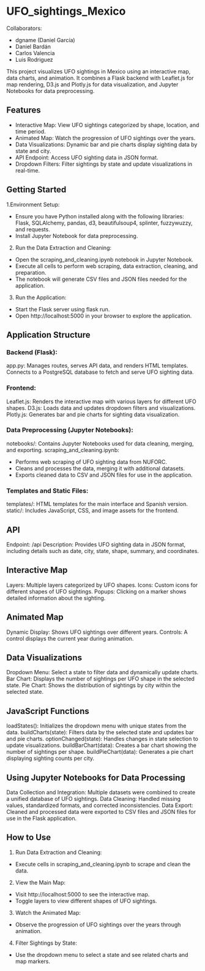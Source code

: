 # UFO_sightings_Mexico

Collaborators: 
- dgname (Daniel García)
- Daniel Bardán
- Carlos Valencia
- Luis Rodriguez

This project visualizes UFO sightings in Mexico using an interactive map, data charts, and animation. It combines a Flask backend with Leaflet.js for map rendering, D3.js and Plotly.js for data visualization, and Jupyter Notebooks for data preprocessing.

## Features
- Interactive Map: View UFO sightings categorized by shape, location, and time period.
- Animated Map: Watch the progression of UFO sightings over the years.
- Data Visualizations: Dynamic bar and pie charts display sighting data by state and city.
- API Endpoint: Access UFO sighting data in JSON format.
- Dropdown Filters: Filter sightings by state and update visualizations in real-time.

## Getting Started
1.Environment Setup:
- Ensure you have Python installed along with the following libraries: Flask, SQLAlchemy, pandas, d3, beautifulsoup4, splinter, fuzzywuzzy, and requests.
- Install Jupyter Notebook for data preprocessing.

2. Run the Data Extraction and Cleaning:
- Open the scraping_and_cleaning.ipynb notebook in Jupyter Notebook.
- Execute all cells to perform web scraping, data extraction, cleaning, and preparation.
- The notebook will generate CSV files and JSON files needed for the application.
  
3. Run the Application:
- Start the Flask server using flask run.
- Open http://localhost:5000 in your browser to explore the application.

## Application Structure
### Backend (Flask):
app.py: Manages routes, serves API data, and renders HTML templates.
Connects to a PostgreSQL database to fetch and serve UFO sighting data.

### Frontend:
Leaflet.js: Renders the interactive map with various layers for different UFO shapes.
D3.js: Loads data and updates dropdown filters and visualizations.
Plotly.js: Generates bar and pie charts for sighting data visualization.

### Data Preprocessing (Jupyter Notebooks):
notebooks/: Contains Jupyter Notebooks used for data cleaning, merging, and exporting.
scraping_and_cleaning.ipynb:
- Performs web scraping of UFO sighting data from NUFORC.
- Cleans and processes the data, merging it with additional datasets.
- Exports cleaned data to CSV and JSON files for use in the application.

### Templates and Static Files:
templates/: HTML templates for the main interface and Spanish version.
static/: Includes JavaScript, CSS, and image assets for the frontend.

## API
Endpoint: /api
Description: Provides UFO sighting data in JSON format, including details such as date, city, state, shape, summary, and coordinates.

## Interactive Map
Layers: Multiple layers categorized by UFO shapes.
Icons: Custom icons for different shapes of UFO sightings.
Popups: Clicking on a marker shows detailed information about the sighting.

## Animated Map
Dynamic Display: Shows UFO sightings over different years.
Controls: A control displays the current year during animation.

## Data Visualizations
Dropdown Menu: Select a state to filter data and dynamically update charts.
Bar Chart: Displays the number of sightings per UFO shape in the selected state.
Pie Chart: Shows the distribution of sightings by city within the selected state.

## JavaScript Functions
loadStates(): Initializes the dropdown menu with unique states from the data.
buildCharts(state): Filters data by the selected state and updates bar and pie charts.
optionChanged(state): Handles changes in state selection to update visualizations.
buildBarChart(data): Creates a bar chart showing the number of sightings per shape.
buildPieChart(data): Generates a pie chart displaying sighting counts per city.

## Using Jupyter Notebooks for Data Processing
Data Collection and Integration: Multiple datasets were combined to create a unified database of UFO sightings.
Data Cleaning: Handled missing values, standardized formats, and corrected inconsistencies.
Data Export: Cleaned and processed data were exported to CSV files and JSON files for use in the Flask application.

## How to Use
1. Run Data Extraction and Cleaning:
- Execute cells in scraping_and_cleaning.ipynb to scrape and clean the data.

2. View the Main Map:
- Visit http://localhost:5000 to see the interactive map.
- Toggle layers to view different shapes of UFO sightings.

3. Watch the Animated Map:
- Observe the progression of UFO sightings over the years through animation.

4. Filter Sightings by State:
- Use the dropdown menu to select a state and see related charts and map markers.

















































